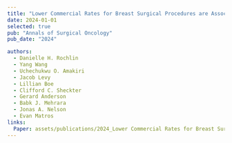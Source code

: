 ```yaml
---
title: "Lower Commercial Rates for Breast Surgical Procedures are Associated with Socioeconomic Disadvantage: A Transparency in Coverage Analysis"
date: 2024-01-01
selected: true
pub: "Annals of Surgical Oncology"
pub_date: "2024"

authors:
  - Danielle H. Rochlin
  - Yang Wang
  - Uchechukwu O. Amakiri
  - Jacob Levy
  - Lillian Boe
  - Clifford C. Sheckter
  - Gerard Anderson
  - Babk J. Mehrara
  - Jonas A. Nelson
  - Evan Matros
links:
  Paper: assets/publications/2024_Lower Commercial Rates for Breast Surgical Procedures are Associated with Socioeconomic Disadvantage.pdf
---
```

